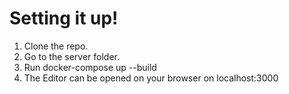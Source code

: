 # Setting it up!

1. Clone the repo.
2. Go to the server folder.
3. Run docker-compose up --build
4. The Editor can be opened on your browser on localhost:3000